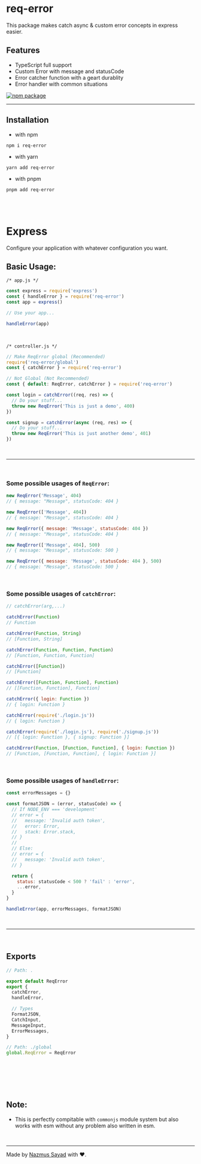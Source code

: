 # req-error

This package makes catch async & custom error concepts in express easier.

## Features

- TypeScript full support
- Custom Error with message and statusCode
- Error catcher function with a geart durablity
- Error handler with common situations

<a href="https://npmjs.com/package/req-error">
  <img src="https://img.shields.io/npm/v/req-error" alt="npm package"> 
</a>

---

## Installation

- with npm

```shell
npm i req-error
```

- with yarn

```shell
yarn add req-error
```

- with pnpm

```shell
pnpm add req-error
```

<br/> <br/>

# Express

Configure your application with whatever configuration you want.

## Basic Usage:

`/* app.js */`

```js
const express = require('express')
const { handleError } = require('req-error')
const app = express()

// Use your app...

handleError(app)
```

<br />

`/* controller.js */`

```js
// Make ReqError global (Recommended)
require('req-error/global')
const { catchError } = require('req-error')

// Not Global (Not Recommended)
const { default: ReqError, catchError } = require('req-error')
```

```js
const login = catchError((req, res) => {
  // Do your stuff...
  throw new ReqError('This is just a demo', 400)
})

const signup = catchError(async (req, res) => {
  // Do your stuff...
  throw new ReqError('This is just another demo', 401)
})
```

<br/>

---

<br/>

### Some possible usages of `ReqError`:

```js
new ReqError('Message', 404)
// { message: "Message", statusCode: 404 }

new ReqError(['Message', 404])
// { message: "Message", statusCode: 404 }

new ReqError({ message: 'Message', statusCode: 404 })
// { message: "Message", statusCode: 404 }

new ReqError(['Message', 404], 500)
// { message: "Message", statusCode: 500 }

new ReqError({ message: 'Message', statusCode: 404 }, 500)
// { message: "Message", statusCode: 500 }
```

<br />

### Some possible usages of `catchError`:

```js
// catchError(arg,...)

catchError(Function)
// Function

catchError(Function, String)
// [Function, String]

catchError(Function, Function, Function)
// [Function, Function, Function]

catchError([Function])
// [Function]

catchError([Function, Function], Function)
// [[Function, Function], Function]

catchError({ login: Function })
// { login: Function }

catchError(require('./login.js'))
// { login: Function }

catchError(require('./login.js'), require('./signup.js'))
// [{ login: Function }, { signup: Function }]

catchError(Function, [Function, Function], { login: Function })
// [Function, [Function, Function], { login: Function }]
```

<br />

### Some possible usages of `handleError`:

```js
const errorMessages = {}

const formatJSON = (error, statusCode) => {
  // If NODE_ENV === 'development'
  // error = {
  //   message: 'Invalid auth token',
  //   error: Error,
  //   stack: Error.stack,
  // }
  //
  // Else:
  // error = {
  //   message: 'Invalid auth token',
  // }

  return {
    status: statusCode < 500 ? 'fail' : 'error',
    ...error,
  }
}

handleError(app, errorMessages, formatJSON)
```

<br />

---

<br/>

## Exports

```js
// Path: .

export default ReqError
export {
  catchError,
  handleError,

  // Types
  FormatJSON,
  CatchInput,
  MessageInput,
  ErrorMessages,
}

// Path: ./global
global.ReqError = ReqError
```

## <br/>

<br/>

## **Note:**

- This is perfectly compitable with `commonjs` module system but also works with esm without any problem also written in esm.

<br/>

---

Made by [Nazmus Sayad](https://github.com/NazmusSayad) with ❤️.
